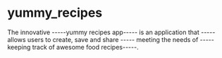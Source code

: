 # yummy_recipes
 The innovative -----yummy recipes app----- is an application that  -----allows users  to create, save and share ----- meeting the needs of -----keeping track of awesome food recipes-----.
